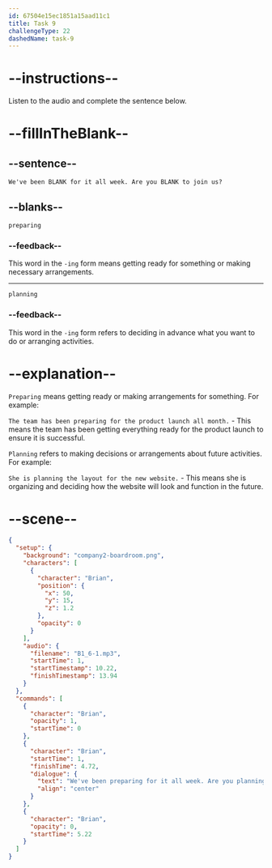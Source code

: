 ```yaml
---
id: 67504e15ec1851a15aad11c1
title: Task 9
challengeType: 22
dashedName: task-9
---
```


<!-- (Audio) Brian: We've been preparing for it all week. Are you planning to join us? -->

# --instructions--

Listen to the audio and complete the sentence below.

# --fillInTheBlank--

## --sentence--

`We've been BLANK for it all week. Are you BLANK to join us?`

## --blanks--

`preparing`

### --feedback--

This word in the `-ing` form means getting ready for something or making necessary arrangements.

---

`planning`

### --feedback--

This word in the `-ing` form refers to deciding in advance what you want to do or arranging activities.

# --explanation--

`Preparing` means getting ready or making arrangements for something. For example: 

`The team has been preparing for the product launch all month.` - This means the team has been getting everything ready for the product launch to ensure it is successful.

`Planning` refers to making decisions or arrangements about future activities. For example:

`She is planning the layout for the new website.` - This means she is organizing and deciding how the website will look and function in the future.

# --scene--

```json
{
  "setup": {
    "background": "company2-boardroom.png",
    "characters": [
      {
        "character": "Brian",
        "position": {
          "x": 50,
          "y": 15,
          "z": 1.2
        },
        "opacity": 0
      }
    ],
    "audio": {
      "filename": "B1_6-1.mp3",
      "startTime": 1,
      "startTimestamp": 10.22,
      "finishTimestamp": 13.94
    }
  },
  "commands": [
    {
      "character": "Brian",
      "opacity": 1,
      "startTime": 0
    },
    {
      "character": "Brian",
      "startTime": 1,
      "finishTime": 4.72,
      "dialogue": {
        "text": "We've been preparing for it all week. Are you planning to join us?",
        "align": "center"
      }
    },
    {
      "character": "Brian",
      "opacity": 0,
      "startTime": 5.22
    }
  ]
}
```
